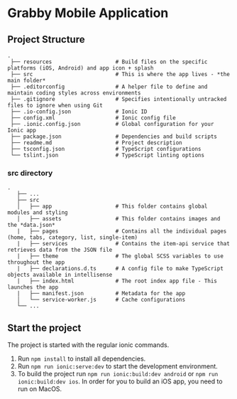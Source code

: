 # Grabby Mobile Application

## Project Structure

```
.
 ├── resources                    # Build files on the specific platforms (iOS, Android) and app icon + splash
 ├── src                          # This is where the app lives - *the main folder*
 ├── .editorconfig                # A helper file to define and maintain coding styles across environments
 ├── .gitignore                   # Specifies intentionally untracked files to ignore when using Git
 ├── .io-config.json              # Ionic ID
 ├── config.xml                   # Ionic config file
 ├── .ionic.config.json           # Global configuration for your Ionic app
 ├── package.json                 # Dependencies and build scripts
 ├── readme.md                    # Project description
 ├── tsconfig.json                # TypeScript configurations
 └── tslint.json                  # TypeScript linting options
```

### src directory
```
.
   ├── ...
   ├── src                       
   │   ├── app                    # This folder contains global modules and styling
   │   ├── assets                 # This folder contains images and the *data.json*
   |   ├── pages                  # Contains all the individual pages (home, tabs, category, list, single-item)
   |   ├── services               # Contains the item-api service that retrieves data from the JSON file
   |   ├── theme                  # The global SCSS variables to use throughout the app
   |   ├── declarations.d.ts      # A config file to make TypeScript objects available in intellisense
   |   ├── index.html             # The root index app file - This launches the app
   |   ├── manifest.json          # Metadata for the app
   │   └── service-worker.js      # Cache configurations
   └── ...
```


## Start the project
The project is started with the regular ionic commands.

1. Run `npm install` to install all dependencies.
2. Run `npm run ionic:serve:dev` to start the development environment.
3. To build the project run `npm run ionic:build:dev android` or `npm run ionic:build:dev ios`. In order for you to build an iOS app, you need to run on MacOS.
